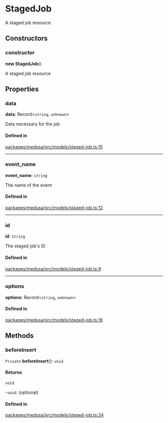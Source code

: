 # StagedJob

A staged job resource

## Constructors

### constructor

**new StagedJob**()

A staged job resource

## Properties

### data

 **data**: Record<`string`, `unknown`\>

Data necessary for the job

#### Defined in

[packages/medusa/src/models/staged-job.ts:15](https://github.com/medusajs/medusa/blob/3d9f5ae63/packages/medusa/src/models/staged-job.ts#L15)

___

### event\_name

 **event\_name**: `string`

The name of the event

#### Defined in

[packages/medusa/src/models/staged-job.ts:12](https://github.com/medusajs/medusa/blob/3d9f5ae63/packages/medusa/src/models/staged-job.ts#L12)

___

### id

 **id**: `string`

The staged job's ID

#### Defined in

[packages/medusa/src/models/staged-job.ts:9](https://github.com/medusajs/medusa/blob/3d9f5ae63/packages/medusa/src/models/staged-job.ts#L9)

___

### options

 **options**: Record<`string`, `unknown`\>

#### Defined in

[packages/medusa/src/models/staged-job.ts:18](https://github.com/medusajs/medusa/blob/3d9f5ae63/packages/medusa/src/models/staged-job.ts#L18)

## Methods

### beforeInsert

`Private` **beforeInsert**(): `void`

#### Returns

`void`

-`void`: (optional) 

#### Defined in

[packages/medusa/src/models/staged-job.ts:24](https://github.com/medusajs/medusa/blob/3d9f5ae63/packages/medusa/src/models/staged-job.ts#L24)
